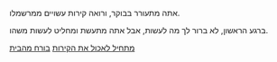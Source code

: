 אתה מתעורר בבוקר, ורואה קירות עשויים ממרשמלו.

ברגע הראשון, לא ברור לך מה לעשות, אבל אתה מתעשת ומחליט לעשות משהו.

[מתחיל לאכול את הקירות](eating_marshmelow/eating.md)
[בורח מהבית](run2street/run2dstreet.md)